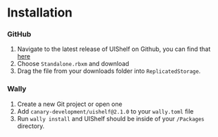 # Installation

### GitHub

1. Navigate to the latest release of UIShelf on Github, you can find that [here](https://github.com/canary-softworks/UIShelf/releases/)
2. Choose `Standalone.rbxm` and download
3. Drag the file from your downloads folder into `ReplicatedStorage`.

### Wally

1. Create a new Git project or open one
2. Add `canary-development/uishelf@2.1.0` to your `wally.toml` file
3. Run `wally install` and UIShelf should be inside of your `/Packages` directory.